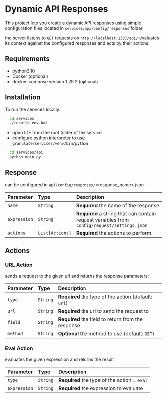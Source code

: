 # Dynamic API Responses

This project lets you create a dynamic API responses using simple configuration files
located in `services/api/config/responses` folder.

the server listens to `GET` requests on `http://localhost:1337/api/`
evaluates its context against the configured responses and acts by their actions.

## Requirements
- python3.10
- Docker (optional)
- docker-compose version 1.29.2 (optional)

## Installation

To run the services locally:
```bash
  cd services
  ./rebuild_env.bat
```
- open IDE from the root folder of the service
- configure python interpreter to use: `granulate/services/venv/bin/python`

```bash
  cd services/api
  python main.py
```


## Response

can be configured in `api/config/responses/`<response_name>.json

| Parameter | Type            | Description                                                                                  |
|:----------|:----------------|:---------------------------------------------------------------------------------------------|
| `name`    | `String`        | **Required** the name of the response                                                        |
| `expression`   | `String`        | **Required** a string that can contain request variables from `config/request/settings.json` |
| `actions` | `List[Actions]` | **Required** the actions to perform                                                          |

## Actions

### URL Action
sends a request to the given url and returns the response
parameters:


| Parameter    | Type     | Description                                         |
|:-------------|:---------|:----------------------------------------------------|
| `type`       | `String` | **Required** the type of the action (default: `url`)|
| `url` | `String` | **Required** the url to send the request to         |
| `field`       | `String` | **Required**  the field to return from the response |
| `method`       | `String` | **Optional**  the method to use (default: `GET`)    |

### Eval Action

evaluates the given expression and returns the result


| Parameter    | Type     | Description                                  |
|:-------------|:---------|:---------------------------------------------|
| `type`       | `String` | **Required** the type of the action = `eval` |
| `expression` | `String` | **Required**  the expression to evaluate     |
